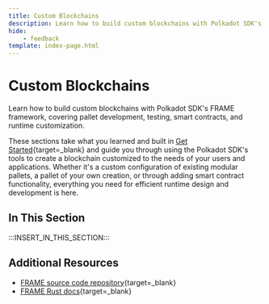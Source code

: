 ```yaml
---
title: Custom Blockchains
description: Learn how to build custom blockchains with Polkadot SDK's FRAME framework, covering pallet development, testing, smart contracts, and runtime customization.
hide: 
    - feedback
template: index-page.html
---
```


# Custom Blockchains

Learn how to build custom blockchains with Polkadot SDK's FRAME framework, covering pallet development, testing, smart contracts, and runtime customization. 

These sections take what you learned and built in [Get Started](/develop/blockchains/get-started){target=\_blank} and guide you through using the Polkadot SDK's tools to create a blockchain customized to the needs of your users and applications. Whether it's a custom configuration of existing modular pallets, a pallet of your own creation, or through adding smart contract functionality, everything you need for efficient runtime design and development is here. 

## In This Section

:::INSERT_IN_THIS_SECTION:::

## Additional Resources

- [FRAME source code repository](https://github.com/paritytech/polkadot-sdk/tree/master/substrate/frame){target=\_blank}
- [FRAME Rust docs](https://paritytech.github.io/polkadot-sdk/master/frame_support/index.html){target=\_blank}